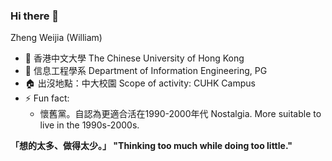 ### Hi there 👋

Zheng Weijia (William)

- 🔭 香港中文大學 The Chinese University of Hong Kong
- 🌱 信息工程學系 Department of Information Engineering, PG
- 🏠 出沒地點：中大校園 Scope of activity: CUHK Campus
- ⚡ Fun fact: 
    * 懷舊黨。自認為更適合活在1990-2000年代 Nostalgia. More suitable to live in the 1990s-2000s.

**「想的太多、做得太少。」 "Thinking too much while doing too little."**
